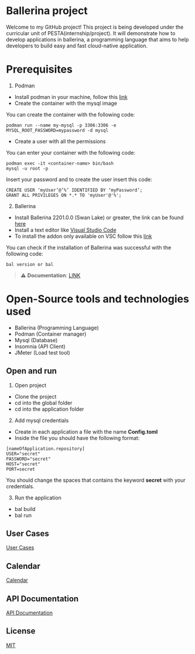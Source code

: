 
# Ballerina project

Welcome to my GitHub project! This project is being developed under the curricular unit of PESTA(internship/project). It will demonstrate how to develop applications in ballerina, a programming language that aims to help developers to build easy and fast cloud-native application.

# Prerequisites

1. Podman
- Install podman in your machine, follow this [link](https://github.com/containers/podman/blob/main/docs/tutorials/podman-for-windows.md)
- Create the container with the mysql image

You can create the container with the following code:
```
podman run --name my-mysql -p 3306:3306 -e MYSQL_ROOT_PASSWORD=mypassword -d mysql
```

- Create a user with all the permissions

You can enter your container with the following code:

```
podman exec -it <container-name> bin/bash
mysql -u root -p
```
Insert your password and to create the user insert this code:
```
CREATE USER ‘myUser’@’%’ IDENTIFIED BY ‘myPassword’; 
GRANT ALL PRIVILEGES ON *.* TO 'myUser'@'%';
```

2. Ballerina
- Install Ballerina 2201.0.0 (Swan Lake) or greater, the link can be found [here](https://ballerina.io/learn/install-ballerina/set-up-ballerina/)
- Install a text editor like [Visual Studio Code](https://code.visualstudio.com/)
- To install the addon only available on VSC follow this [link](https://marketplace.visualstudio.com/items?itemName=WSO2.ballerina)

You can check if the installation of Ballerina was successful with the following code:

```
bal version or bal
```
> :warning: **Documentation**: [LINK](https://ballerina.io/learn/)

# Open-Source tools and technologies used
- Ballerina (Programming Language)
- Podman (Container manager)
- Mysql (Database)
- Insomnia (API Client)
- JMeter (Load test tool)

## Open and run
1. Open project
- Clone the project
- cd into the global folder
- cd into the application folder

2. Add mysql credentials
- Create in each application a file with the name **Config.toml**
- Inside the file you should have the following format:
```
[nameOfApplication.repository]
USER="secret"
PASSWORD="secret"
HOST="secret"
PORT=secret
```

You should change the spaces that contains the keyword **secret** with your credentials.

3. Run the application
- bal build
- bal run
    
## User Cases

[User Cases](https://github.com/TiagoNora/ballerina-project/blob/1464445bb0ee4a552aed878bb9cdfd032406d621/docs/UserCases.md)


## Calendar

[Calendar](https://github.com/TiagoNora/ballerina-project/blob/1464445bb0ee4a552aed878bb9cdfd032406d621/docs/Calendar.md)


## API Documentation

[API Documentation](https://github.com/TiagoNora/ballerina-project/blob/aadb3b63f9472f75f8c05a05dd9c3e92a8716e4a/docs/ApiDocumentation.md)

## License

[MIT](https://choosealicense.com/licenses/mit/)

